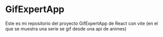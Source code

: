 # GifExpertApp

Este es mi repositorio del proyecto GifExpertApp de React con vite
(en el que se muestra una serie se gif desde una api de animes)
